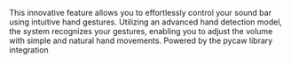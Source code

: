 This innovative feature allows you to effortlessly control your sound bar using intuitive hand gestures. Utilizing an advanced hand detection model, the system recognizes your gestures, enabling you to adjust the volume with simple and natural hand movements. Powered by the pycaw library integration
